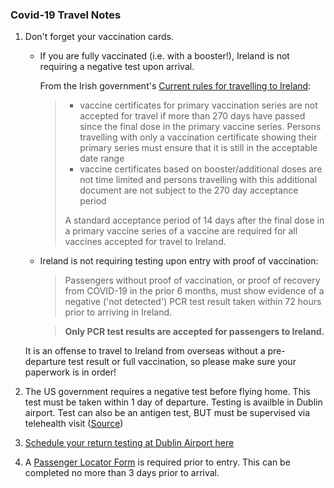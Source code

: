 ### Covid-19 Travel Notes

1. Don't forget your vaccination cards. 
    - If you are fully vaccinated (i.e. with a booster!), Ireland is not requiring a negative test upon arrival.
      
      From the Irish government's [Current rules for travelling to Ireland](https://www.gov.ie/en/publication/77952-government-advice-on-international-travel/):

      > - vaccine certificates for primary vaccination series are not accepted for travel if more than 270 days have passed since the final dose in the primary vaccine series. Persons travelling with only a vaccination certificate showing their primary series must ensure that it is still in the acceptable date range
      > - vaccine certificates based on booster/additional doses are not time limited and persons travelling with this additional document are not subject to the 270 day acceptance period
      >
      > A standard acceptance period of 14 days after the final dose in a primary vaccine series of a vaccine are required for all vaccines accepted for travel to Ireland.

    - Ireland is not requiring testing upon entry with proof of vaccination:
      
      > Passengers without proof of vaccination, or proof of recovery from COVID-19 in the prior 6 months, must show evidence of a negative ('not detected') PCR test result taken within 72 hours prior to arriving in Ireland.

      > **Only PCR test results are accepted for passengers to Ireland.**

    It is an offense to travel to Ireland from overseas without a pre-departure test result or full vaccination, so please make sure your paperwork is in order!

2. The US government requires a negative test before flying home. This test must be taken within 1 day of departure. Testing is availble in Dublin airport. Test can also be an antigen test, BUT must be supervised via telehealth visit ([Source](https://www.cdc.gov/coronavirus/2019-ncov/travelers/testing-international-air-travelers.html))
3. [Schedule your return testing at Dublin Airport here](https://www.dublinairport.com/covid-19/pre-departure-covid-19-testing)
4. A [Passenger Locator Form](https://travel.eplf.gov.ie/en) is required prior to entry.  This can be completed no more than 3 days prior to arrival.
